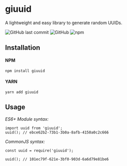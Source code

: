 # giuuid
A lightweight and easy library to generate random UUIDs.

![GitHub last commit](https://img.shields.io/github/last-commit/gizellysteffanny/giuuid)
![GitHub](https://img.shields.io/github/license/gizellysteffanny/giuuid?color=blue&style=plastic)
![npm](https://img.shields.io/npm/v/giuid?color=ff5d8f&label=version)

## Installation

#### NPM
```
npm install giuuid
```

#### YARN
```
yarn add giuuid
```

## Usage

_ES6+ Module syntax:_
```
import uuid from 'giuuid';
uuid(); // ebce62b2-73b1-3b0a-8afb-4150a0c2c666

```

_CommonJS syntax:_
```
const uuid = require('giuuid');

uuid(); // 101ec79f-621e-3bf0-903d-6a6d79e81be6
```